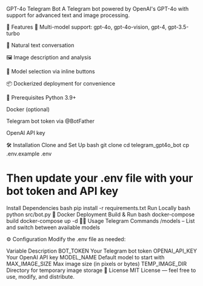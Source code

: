 GPT-4o Telegram Bot
A Telegram bot powered by OpenAI's GPT-4o with support for advanced text and image processing.

🚀 Features
🔁 Multi-model support: gpt-4o, gpt-4o-vision, gpt-4, gpt-3.5-turbo

💬 Natural text conversation

🖼️ Image description and analysis

📲 Model selection via inline buttons

📦 Dockerized deployment for convenience

🧰 Prerequisites
Python 3.9+

Docker (optional)

Telegram bot token via @BotFather

OpenAI API key

🛠️ Installation
Clone and Set Up
bash
git clone <repo-url>
cd telegram_gpt4o_bot
cp .env.example .env
# Then update your .env file with your bot token and API key
Install Dependencies
bash
pip install -r requirements.txt
Run Locally
bash
python src/bot.py
🐳 Docker Deployment
Build & Run
bash
docker-compose build
docker-compose up -d
🧑‍💻 Usage
Telegram Commands
/models – List and switch between available models

⚙️ Configuration
Modify the .env file as needed:

Variable	Description
BOT_TOKEN	Your Telegram bot token
OPENAI_API_KEY	Your OpenAI API key
MODEL_NAME	Default model to start with
MAX_IMAGE_SIZE	Max image size (in pixels or bytes)
TEMP_IMAGE_DIR	Directory for temporary image storage
📄 License
MIT License — feel free to use, modify, and distribute.
